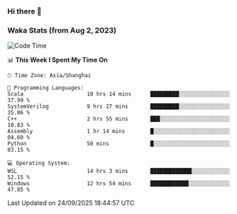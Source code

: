 ### Hi there 👋

### Waka Stats (from Aug 2, 2023)

<!--START_SECTION:waka-->
![Code Time](http://img.shields.io/badge/Code%20Time-1%2C080%20hrs%2050%20mins-blue)

📊 **This Week I Spent My Time On** 

```text
🕑︎ Time Zone: Asia/Shanghai

💬 Programming Languages: 
Scala                    10 hrs 14 mins      █████████░░░░░░░░░░░░░░░░   37.99 % 
SystemVerilog            9 hrs 27 mins       █████████░░░░░░░░░░░░░░░░   35.06 % 
C++                      2 hrs 55 mins       ███░░░░░░░░░░░░░░░░░░░░░░   10.83 % 
Assembly                 1 hr 14 mins        █░░░░░░░░░░░░░░░░░░░░░░░░   04.60 % 
Python                   50 mins             █░░░░░░░░░░░░░░░░░░░░░░░░   03.15 % 

💻 Operating System: 
WSL                      14 hrs 3 mins       █████████████░░░░░░░░░░░░   52.15 % 
Windows                  12 hrs 54 mins      ████████████░░░░░░░░░░░░░   47.85 % 
```


 Last Updated on 24/09/2025 18:44:57 UTC
<!--END_SECTION:waka-->
